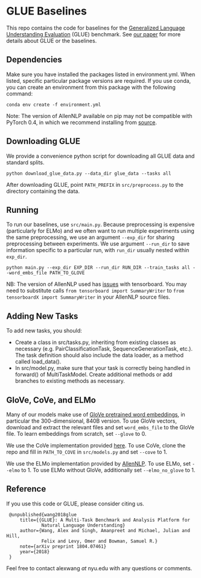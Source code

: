 # GLUE Baselines
This repo contains the code for baselines for the [Generalized Language Understanding Evaluation](https://gluebenchmark.com/) (GLUE) benchmark.
See [our paper](https://www.nyu.edu/projects/bowman/glue.pdf) for more details about GLUE or the baselines.

## Dependencies

Make sure you have installed the packages listed in environment.yml.
When listed, specific particular package versions are required.
If you use conda, you can create an environment from this package with the following command:

```
conda env create -f environment.yml
```

Note: The version of AllenNLP available on pip may not be compatible with PyTorch 0.4, in which we recommend installing from [source](https://github.com/allenai/allennlp).

## Downloading GLUE

We provide a convenience python script for downloading all GLUE data and standard splits.

```
python download_glue_data.py --data_dir glue_data --tasks all
```

After downloading GLUE, point ``PATH_PREFIX`` in  ``src/preprocess.py`` to the directory containing the data.

## Running

To run our baselines, use ``src/main.py``.
Because preprocessing is expensive (particularly for ELMo) and we often want to run multiple experiments using the same preprocessing, we use an argument ``--exp_dir`` for sharing preprocessing between experiments. We use argument ``--run_dir`` to save information specific to a particular run, with ``run_dir`` usually nested within ``exp_dir``.


```
python main.py --exp_dir EXP_DIR --run_dir RUN_DIR --train_tasks all --word_embs_file PATH_TO_GLOVE
```

NB: The version of AllenNLP used has [issues](https://github.com/allenai/allennlp/issues/342) with tensorboard. You may need to substitute calls ``from tensorboard import SummaryWriter`` to ``from tensorboardX import SummaryWriter`` in your AllenNLP source files.

## Adding New Tasks

To add new tasks, you should:
- Create a class in src/tasks.py, inheriting from existing classes as necessary (e.g. PairClassificationTask, SequenceGenerationTask, etc.). The task definition should also include the data loader, as a method called load\_data().
- In src/model.py, make sure that your task is correctly being handled in forward() of MultiTaskModel. Create additional methods or add branches to existing methods as necessary.

## GloVe, CoVe, and ELMo

Many of our models make use of [GloVe pretrained word embeddings](https://nlp.stanford.edu/projects/glove/), in particular the 300-dimensional, 840B version.
To use GloVe vectors, download and extract the relevant files and set ``word_embs_file`` to the GloVe file.
To learn embeddings from scratch, set ``--glove`` to 0.

We use the CoVe implementation provided [here](https://github.com/salesforce/cove).
To use CoVe, clone the repo and fill in ``PATH_TO_COVE`` in ``src/models.py`` and set ``--cove`` to 1.

We use the ELMo implementation provided by [AllenNLP](https://github.com/allenai/allennlp/blob/master/tutorials/how_to/elmo.md).
To use ELMo, set ``--elmo`` to 1. To use ELMo without GloVe, additionally set ``--elmo_no_glove`` to 1.

## Reference

If you use this code or GLUE, please consider citing us.

```
 @unpublished{wang2018glue
     title={{GLUE}: A Multi-Task Benchmark and Analysis Platform for
             Natural Language Understanding}
     author={Wang, Alex and Singh, Amanpreet and Michael, Julian and Hill,
             Felix and Levy, Omer and Bowman, Samuel R.}
     note={arXiv preprint 1804.07461}
     year={2018}
 }
```

Feel free to contact alexwang _at_ nyu.edu with any questions or comments.
